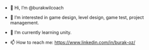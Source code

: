 - 👋 Hi, I’m @burakwilcoach
- 👀 I’m interested in game design, level design, game test, project management.
- 🌱 I’m currently learning unity.

- 📫 How to reach me: https://www.linkedin.com/in/burak-oz/

<!---
burakwilcoach/burakwilcoach is a ✨ special ✨ repository because its `README.md` (this file) appears on your GitHub profile.
You can click the Preview link to take a look at your changes.
--->
